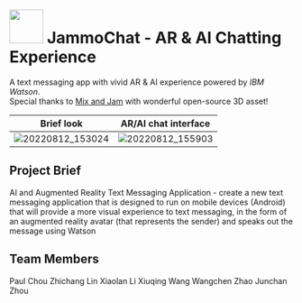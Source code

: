 #  <img src="https://user-images.githubusercontent.com/13105267/184379189-378c004f-26e2-45a7-b5a8-0c3fe310e49c.jpg" width="60" height="60"> JammoChat - AR & AI Chatting Experience 

A text messaging app with vivid AR & AI experience powered by *IBM Watson*.  
Special thanks to [Mix and Jam](https://www.youtube.com/c/mixandjam) with wonderful open-source 3D asset!

Brief look             |  AR/AI chat interface
:-------------------------:|:-------------------------:
![20220812_153024](https://user-images.githubusercontent.com/13105267/184378612-d688535d-3a87-4ff2-ad1b-8755ac95ba5f.gif)  |   ![20220812_155903](https://user-images.githubusercontent.com/13105267/184383193-325864c3-2864-4fc9-ba59-6b24ef1faf62.gif)


## Project Brief

AI and Augmented Reality Text Messaging Application - create a new text messaging application that is designed to run on mobile devices (Android) that will provide a more visual experience to text messaging, in the form of an augmented reality avatar (that represents the sender) and speaks out the message using Watson

## Team Members
Paul Chou
Zhichang Lin
Xiaolan Li
Xiuqing Wang
Wangchen Zhao
Junchan Zhou



